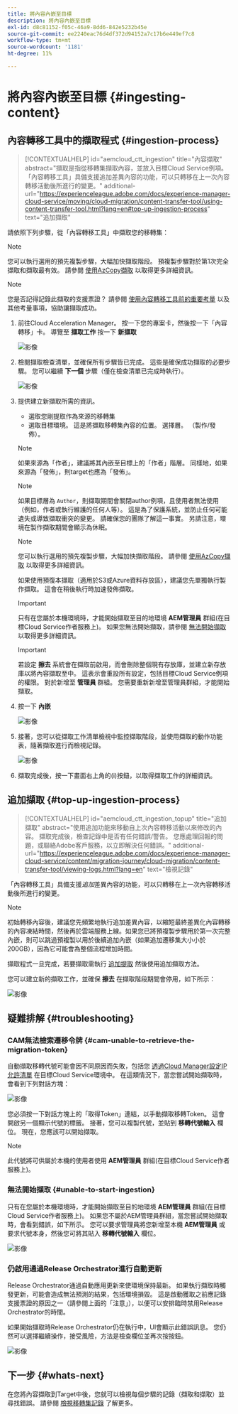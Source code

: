 ```yaml
---
title: 將內容內嵌至目標
description: 將內容內嵌至目標
exl-id: d8c81152-f05c-46a9-8dd6-842e5232b45e
source-git-commit: ee2240eac76d4df372d94152a7c17b6e449ef7c8
workflow-type: tm+mt
source-wordcount: '1181'
ht-degree: 11%

---
```


# 將內容內嵌至目標 {#ingesting-content}

## 內容轉移工具中的擷取程式 {#ingestion-process}

>[!CONTEXTUALHELP]
>id="aemcloud_ctt_ingestion"
>title="內容擷取"
>abstract="擷取是指從移轉集擷取內容，並放入目標Cloud Service例項。 「內容轉移工具」具備支援追加差異內容的功能，可以只轉移在上一次內容轉移活動後所進行的變更。"
>additional-url="https://experienceleague.adobe.com/docs/experience-manager-cloud-service/moving/cloud-migration/content-transfer-tool/using-content-transfer-tool.html?lang=en#top-up-ingestion-process" text="追加擷取"

請依照下列步驟，從「內容轉移工具」中擷取您的移轉集：
>[!NOTE]
>您可以執行選用的預先複製步驟，大幅加快擷取階段。 預複製步驟對於第1次完全擷取和擷取最有效。 請參閱 [使用AzCopy擷取](/help/journey-migration/content-transfer-tool/using-content-transfer-tool/handling-large-content-repositories.md#ingesting-azcopy) 以取得更多詳細資訊。

>[!NOTE]
>您是否記得記錄此擷取的支援票證？ 請參閱 [使用內容轉移工具前的重要考量](https://experienceleague.adobe.com/docs/experience-manager-cloud-service/content/migration-journey/cloud-migration/content-transfer-tool/guidelines-best-practices-content-transfer-tool.html#important-considerations) 以及其他考量事項，協助讓擷取成功。

1. 前往Cloud Acceleration Manager。 按一下您的專案卡，然後按一下「內容轉移」卡。 導覽至 **擷取工作** 按一下 **新擷取**

   ![影像](/help/journey-migration/content-transfer-tool/assets-ctt/ingestion-01.png)


1. 檢閱擷取檢查清單，並確保所有步驟皆已完成。 這些是確保成功擷取的必要步驟。 您可以繼續 **下一個** 步驟（僅在檢查清單已完成時執行）。

   ![影像](/help/journey-migration/content-transfer-tool/assets-ctt/Ingestion-checklist.png)

1. 提供建立新擷取所需的資訊。

   * 選取您剛提取作為來源的移轉集
   * 選取目標環境。 這是將擷取移轉集內容的位置。 選擇層。 （製作/發佈）。

   >[!NOTE]
   >
   >如果來源為「作者」，建議將其內嵌至目標上的「作者」階層。 同樣地，如果來源為「發佈」，則target也應為「發佈」。

   >[!NOTE]
   >
   >如果目標層為 `Author`，則擷取期間會關閉author例項，且使用者無法使用（例如，作者或執行維護的任何人等）。 這是為了保護系統，並防止任何可能遺失或導致擷取衝突的變更。 請確保您的團隊了解這一事實。 另請注意，環境在製作擷取期間會顯示為休眠。

   >[!NOTE]
   >
   >您可以執行選用的預先複製步驟，大幅加快擷取階段。 請參閱 [使用AzCopy擷取](/help/journey-migration/content-transfer-tool/using-content-transfer-tool/handling-large-content-repositories.md#ingesting-azcopy) 以取得更多詳細資訊。
   > 
   >如果使用預復本擷取（適用於S3或Azure資料存放區），建議您先單獨執行製作擷取。 這會在稍後執行時加速發佈擷取。

   >[!IMPORTANT]
   >
   >只有在您屬於本機環境時，才能開始擷取至目的地環境 **AEM管理員** 群組(在目標Cloud Service作者服務上)。 如果您無法開始擷取，請參閱 [無法開始擷取](/help/journey-migration/content-transfer-tool/using-content-transfer-tool/ingesting-content.md#unable-to-start-ingestion) 以取得更多詳細資訊。

   >[!IMPORTANT]
   >
   >若設定 **擦去** 系統會在擷取前啟用，而會刪除整個現有存放庫，並建立新存放庫以將內容擷取至中。 這表示會重設所有設定，包括目標Cloud Service例項的權限。 對於新增至 **管理員** 群組。 您需要重新新增至管理員群組，才能開始擷取。

1. 按一下 **內嵌**

   ![影像](/help/journey-migration/content-transfer-tool/assets-ctt/cttcam22.png)

1. 接著，您可以從擷取工作清單檢視中監控擷取階段，並使用擷取的動作功能表，隨著擷取進行而檢視記錄。

   ![影像](/help/journey-migration/content-transfer-tool/assets-ctt/cttcam23.png)

1. 擷取完成後，按一下畫面右上角的(i)按鈕，以取得擷取工作的詳細資訊。

<!-- Alexandru: hiding temporarily, until it's reviewed 

1. The **Migration Set ingestion** dialog box displays. Content can be ingested to either Author instance or Publish instance at a time. Select the instance to ingest content to. Click on **Ingest** to start the ingestion phase. 

   ![image](/help/journey-migration/content-transfer-tool/assets-ctt/ingestion-02.png)

   >[!IMPORTANT]
   >If ingesting with pre-copy is used (for S3 or Azure Data Store), it is recommended to run Author ingestion first alone. This will speed up the Publish ingestion when it is run later. 

   >[!IMPORTANT]
   >When the **Wipe existing content on Cloud instance before ingestion** option is enabled, it deletes the entire existing repository and creates a new repository to ingest content into. This means that it resets all settings including permissions on the target Cloud Service instance. This is also true for an admin user added to the **administrators** group.

   ![image](/help/journey-migration/content-transfer-tool/assets-ctt/ingestion-03.png)

   Additionally, click on **Customer Care** to log a ticket, as shown in the figure below. 

   ![image](/help/journey-migration/content-transfer-tool/assets-ctt/ingestion-04.png)
   
   Also, refer to [Important Considerations for Using Content Transfer Tool](https://experienceleague.adobe.com/docs/experience-manager-cloud-service/moving/cloud-migration/content-transfer-tool/guidelines-best-practices-content-transfer-tool.html?lang=en#important-considerations) to learn more.

1. Once the ingestion is complete, the status under **Author ingestion** updates to **FINISHED**.

   ![image](/help/journey-migration/content-transfer-tool/assets-ctt/ingestion-05.png) -->

## 追加擷取 {#top-up-ingestion-process}

>[!CONTEXTUALHELP]
>id="aemcloud_ctt_ingestion_topup"
>title="追加擷取"
>abstract="使用追加功能來移動自上次內容轉移活動以來修改的內容。 擷取完成後，檢查記錄中是否有任何錯誤/警告。 您應處理回報的問題，或聯絡Adobe客戶服務，以立即解決任何錯誤。"
>additional-url="https://experienceleague.adobe.com/docs/experience-manager-cloud-service/content/migration-journey/cloud-migration/content-transfer-tool/viewing-logs.html?lang=en" text="檢視記錄"

「內容轉移工具」具備支援&#x200B;*追加*&#x200B;差異內容的功能，可以只轉移在上一次內容轉移活動後所進行的變更。

>[!NOTE]
>初始轉移內容後，建議您先頻繁地執行追加差異內容，以縮短最終差異化內容轉移的內容凍結時間，然後再於雲端服務上線。如果您已將預複製步驟用於第一次完整內嵌，則可以跳過預複製以用於後續追加內嵌（如果追加遷移集大小小於200GB），因為它可能會為整個流程增加時間。

擷取程式一旦完成，若要擷取需執行 [追加提取](/help/journey-migration/content-transfer-tool/using-content-transfer-tool/extracting-content.md#top-up-extraction-process) 然後使用追加擷取方法。

您可以建立新的擷取工作，並確保 **擦去** 在擷取階段期間會停用，如下所示：

![影像](/help/journey-migration/content-transfer-tool/assets-ctt/cttcam24.png)

## 疑難排解 {#troubleshooting}

### CAM無法檢索遷移令牌 {#cam-unable-to-retrieve-the-migration-token}

自動擷取移轉代號可能會因不同原因而失敗，包括您 [透過Cloud Manager設定IP允許清單](/help/implementing/cloud-manager/ip-allow-lists/apply-allow-list.md) 在目標Cloud Service環境中。 在這類情況下，當您嘗試開始擷取時，會看到下列對話方塊：

![影像](/help/journey-migration/content-transfer-tool/assets-ctt/troubleshooting-token.png)

您必須按一下對話方塊上的「取得Token」連結，以手動擷取移轉Token。 這會開啟另一個顯示代號的標籤。 接著，您可以複製代號，並貼到 **移轉代號輸入** 欄位。 現在，您應該可以開始擷取。

>[!NOTE]
>
>此代號將可供屬於本機的使用者使用 **AEM管理員** 群組(在目標Cloud Service作者服務上)。

### 無法開始擷取 {#unable-to-start-ingestion}

只有在您屬於本機環境時，才能開始擷取至目的地環境 **AEM管理員** 群組(在目標Cloud Service作者服務上)。 如果您不屬於AEM管理員群組，當您嘗試開始擷取時，會看到錯誤，如下所示。 您可以要求管理員將您新增至本機 **AEM管理員** 或要求代號本身，然後您可將其貼入 **移轉代號輸入** 欄位。

![影像](/help/journey-migration/content-transfer-tool/assets-ctt/error_nonadmin_ingestion.png)

### 仍啟用通過Release Orchestrator進行自動更新

Release Orchestrator通過自動應用更新來使環境保持最新。 如果執行擷取時觸發更新，可能會造成無法預測的結果，包括環境損毀。 這是啟動獲取之前應記錄支援票證的原因之一（請參閱上面的「注意」），以便可以安排臨時禁用Release Orchestrator的時間。

如果開始擷取時Release Orchestrator仍在執行中，UI會顯示此錯誤訊息。 您仍然可以選擇繼續操作，接受風險，方法是檢查欄位並再次按按鈕。

![影像](/help/journey-migration/content-transfer-tool/assets-ctt/error_releaseorchestrator_ingestion.png)

## 下一步 {#whats-next}

在您將內容擷取到Target中後，您就可以檢視每個步驟的記錄（擷取和擷取）並尋找錯誤。 請參閱 [檢視移轉集記錄](https://experienceleague.adobe.com/docs/experience-manager-cloud-service/moving/cloud-migration/content-transfer-tool/viewing-logs.html?lang=en) 了解更多。
